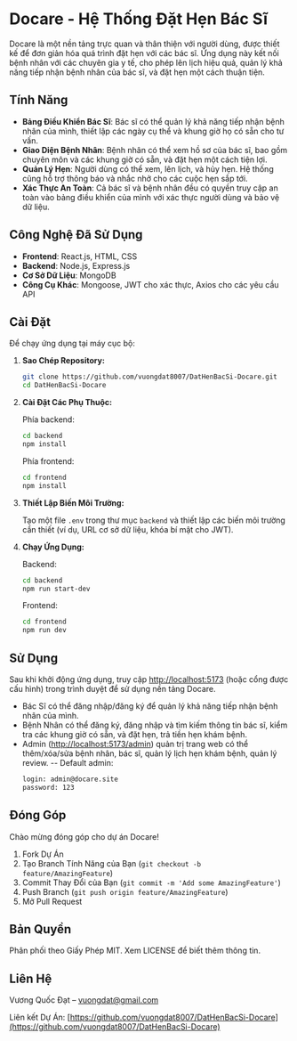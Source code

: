# Docare - Hệ Thống Đặt Hẹn Bác Sĩ

Docare là một nền tảng trực quan và thân thiện với người dùng, được thiết kế để đơn giản hóa quá trình đặt hẹn với các bác sĩ. Ứng dụng này kết nối bệnh nhân với các chuyên gia y tế, cho phép lên lịch hiệu quả, quản lý khả năng tiếp nhận bệnh nhân của bác sĩ, và đặt hẹn một cách thuận tiện.

## Tính Năng

- **Bảng Điều Khiển Bác Sĩ**: Bác sĩ có thể quản lý khả năng tiếp nhận bệnh nhân của mình, thiết lập các ngày cụ thể và khung giờ họ có sẵn cho tư vấn.
- **Giao Diện Bệnh Nhân**: Bệnh nhân có thể xem hồ sơ của bác sĩ, bao gồm chuyên môn và các khung giờ có sẵn, và đặt hẹn một cách tiện lợi.
- **Quản Lý Hẹn**: Người dùng có thể xem, lên lịch, và hủy hẹn. Hệ thống cũng hỗ trợ thông báo và nhắc nhở cho các cuộc hẹn sắp tới.
- **Xác Thực An Toàn**: Cả bác sĩ và bệnh nhân đều có quyền truy cập an toàn vào bảng điều khiển của mình với xác thực người dùng và bảo vệ dữ liệu.

## Công Nghệ Đã Sử Dụng

- **Frontend**: React.js, HTML, CSS
- **Backend**: Node.js, Express.js
- **Cơ Sở Dữ Liệu**: MongoDB
- **Công Cụ Khác**: Mongoose, JWT cho xác thực, Axios cho các yêu cầu API

## Cài Đặt

Để chạy ứng dụng tại máy cục bộ:

1. **Sao Chép Repository:**

    ```sh
    git clone https://github.com/vuongdat8007/DatHenBacSi-Docare.git
    cd DatHenBacSi-Docare
    ```

2. **Cài Đặt Các Phụ Thuộc:**

    Phía backend:
    
    ```sh
    cd backend
    npm install
    ```

    Phía frontend:
    
    ```sh
    cd frontend
    npm install
    ```

3. **Thiết Lập Biến Môi Trường:**

    Tạo một file `.env` trong thư mục `backend` và thiết lập các biến môi trường cần thiết (ví dụ, URL cơ sở dữ liệu, khóa bí mật cho JWT).

4. **Chạy Ứng Dụng:**

    Backend:

    ```sh
    cd backend
    npm run start-dev
    ```

    Frontend:

    ```sh
    cd frontend
    npm run dev
    ```

## Sử Dụng

Sau khi khởi động ứng dụng, truy cập [http://localhost:5173](http://localhost:5173) (hoặc cổng được cấu hình) trong trình duyệt để sử dụng nền tảng Docare.

- Bác Sĩ có thể đăng nhập/đăng ký để quản lý khả năng tiếp nhận bệnh nhân của mình.
- Bệnh Nhân có thể đăng ký, đăng nhập và tìm kiếm thông tin bác sĩ, kiểm tra các khung giờ có sẵn, và đặt hẹn, trả tiền hẹn khám bệnh.
- Admin ([http://localhost:5173/admin](http://localhost:5173/admin)) quản trị trang web có thể thêm/xóa/sửa bệnh nhân, bác sĩ, quản lý lịch hẹn khám bệnh, quản lý review.
-- Default admin:
    ```sh
    login: admin@docare.site 
    password: 123
    ```
## Đóng Góp

Chào mừng đóng góp cho dự án Docare!

1. Fork Dự Án
2. Tạo Branch Tính Năng của Bạn (`git checkout -b feature/AmazingFeature`)
3. Commit Thay Đổi của Bạn (`git commit -m 'Add some AmazingFeature'`)
4. Push Branch (`git push origin feature/AmazingFeature`)
5. Mở Pull Request

## Bản Quyền

Phân phối theo Giấy Phép MIT. Xem LICENSE để biết thêm thông tin.

## Liên Hệ

Vương Quốc Đạt – vuongdat@gmail.com

Liên kết Dự Án: [https://github.com/vuongdat8007/DatHenBacSi-Docare](https://github.com/vuongdat8007/DatHenBacSi-Docare)
